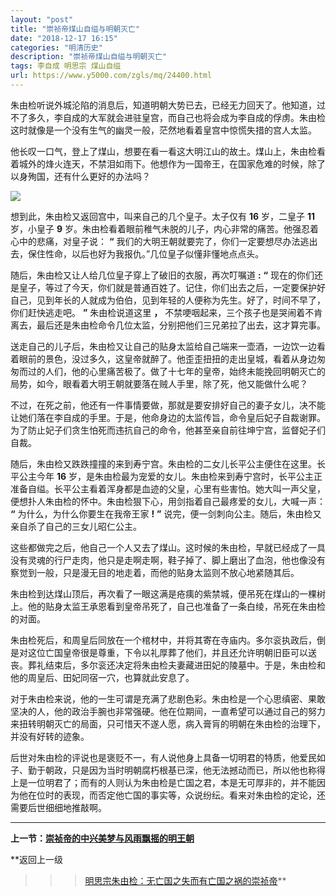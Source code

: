 ```yaml
---
layout: "post"
title: "崇祯帝煤山自缢与明朝灭亡"
date: "2018-12-17 16:15"
categories: "明清历史"
description: "崇祯帝煤山自缢与明朝灭亡"
tags: 李自成 明思宗 煤山自缢
url: https://www.y5000.com/zgls/mq/24400.html
---
```






朱由检听说外城沦陷的消息后，知道明朝大势已去，已经无力回天了。他知道，过不了多久，李自成的大军就会进驻皇宫，而自己也将会成为李自成的俘虏。朱由检这时就像是一个没有生气的幽灵一般，茫然地看着皇宫中惊慌失措的宫人太监。

他长叹一口气，登上了煤山，想要在看一看这大明江山的故土。煤山上，朱由检看着城外的烽火连天，不禁泪如雨下。他想作为一国帝王，在国家危难的时候，除了以身殉国，还有什么更好的办法吗？

![](https://img.y5000.com/uploads/allimg/170727/12-1FHG63450I5.jpg)

想到此，朱由检又返回宫中，叫来自己的几个皇子。太子仅有 **16** 岁，二皇子 **11** 岁，小皇子 **9**
岁。朱由检看着眼前稚气未脱的儿子，内心非常的痛苦。他强忍着心中的悲痛，对皇子说： **“**
我们的大明王朝就要完了，你们一定要想尽办法逃出去，保住性命，以后也好为我报仇。”几位皇子似懂非懂地点点头。

随后，朱由检又让人给几位皇子穿上了破旧的衣服，再次叮嘱道 **:** **“**
现在的你们还是皇子，等过了今天，你们就是普通百姓了。记住，你们出去之后，一定要保护好自己，见到年长的人就成为伯伯，见到年轻的人便称为先生。好了，时间不早了，你们赶快逃走吧。
**”** 朱由检说道这里 **，** 不禁哽咽起来，三个孩子也是哭闹着不肯离去，最后还是朱由检命令几位太监，分别把他们三兄弟拉了出去，这才算完事。

送走自己的儿子后，朱由检又让自己的贴身太监给自己端来一壶酒，一边饮一边看着眼前的景色，没过多久，这皇帝就醉了。他歪歪扭扭的走出皇城，看着从身边匆匆而过的人们，他的心里痛苦极了。做了十七年的皇帝，始终未能挽回明朝灭亡的局势，如今，眼看着大明王朝就要落在贼人手里，除了死，他又能做什么呢？

不过，在死之前，他还有一件事情要做，那就是要安排好自己的妻子女儿，决不能让她们落在李自成的手里。于是，他命身边的太监传旨，命令皇后妃子自裁谢罪。为了防止妃子们贪生怕死而违抗自己的命令，他甚至亲自前往坤宁宫，监督妃子们自裁。

随后，朱由检又跌跌撞撞的来到寿宁宫。朱由检的二女儿长平公主便住在这里。长平公主今年 **16**
岁，是朱由检最为宠爱的女儿。朱由检来到寿宁宫时，长平公主正准备自缢。长平公主看着浑身都是血迹的父皇，心里有些害怕。她大叫一声父皇，便想扑人朱由检的怀中。朱由检狠下心，用剑指着自己最疼爱的女儿，大喊一声：
**“** 为什么，为什么你要生在我帝王家 **!** **”** 说完，便一剑刺向公主。随后，朱由检又亲自杀了自己的三女儿昭仁公主。

这些都做完之后，他自己一个人又去了煤山。这时候的朱由检，早就已经成了一具没有灵魂的行尸走肉，他只是走啊走啊，鞋子掉了、脚上磨出了血泡，他也像没有察觉到一般，只是漫无目的地走着，而他的贴身太监则不放心地紧随其后。

朱由检到达煤山顶后，再次看了一眼这满是疮痍的紫禁城，便吊死在煤山的一棵树上。他的贴身太监王承恩看到皇帝吊死了，自己也准备了一条白绫，吊死在朱由检的对面。

朱由检死后，和周皇后同放在一个棺材中，并将其寄在寺庙内。多尔衮执政后，倒是对这位亡国皇帝很是尊重，下令以礼厚葬了他们，并且还允许明朝旧臣可以送丧。葬礼结束后，多尔衮还决定将朱由检夫妻藏进田妃的陵墓中。于是，朱由检和他的周皇后、田妃同宿一穴，也算就此安息了。

对于朱由检来说，他的一生可谓是充满了悲剧色彩。朱由检是一个心思缜密、果敢坚决的人，他的政治手腕也非常强硬。他在位期间，一直希望可以通过自己的努力来扭转明朝灭亡的局面，只可惜天不遂人愿，病入膏肓的明朝在朱由检的治理下，并没有好转的迹象。

后世对朱由检的评说也是褒贬不一，有人说他身上具备一切明君的特质，他爱民如子、勤于朝政，只是因为当时明朝腐朽根基已深，他无法撼动而已，所以他也称得上是一位明君了；而有的人则认为朱由检是亡国之君，本是无可厚非的，并不能因为他在位时的表现，而否定他亡国的事实等，众说纷纭。看来对朱由检的定论，还需要后世细细地推敲啊。

* * *

**上一节：[崇祯帝的中兴美梦与风雨飘摇的明王朝 ](https://www.y5000.com/zgls/mq/24399.html)**

**返回上一级
>>>[明思宗朱由检：无亡国之失而有亡国之祸的崇祯帝](https://%E6%98%8E%E6%80%9D%E5%AE%97%E6%9C%B1%E7%94%B1%E6%A3%80%EF%BC%9A%E6%97%A0%E4%BA%A1%E5%9B%BD%E4%B9%8B%E5%A4%B1%E8%80%8C%E6%9C%89%E4%BA%A1%E5%9B%BD%E4%B9%8B%E7%A5%B8%E7%9A%84%E5%B4%87%E7%A5%AF%E5%B8%9D)**
